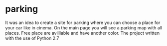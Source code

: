 # parking
It was an idea to create a site for parking where you can choose a place for your car like in cinema.
On the main page you will see a parking map with all places. 
Free place are avilliable and have another color.
The project written with the use of Python 2.7


